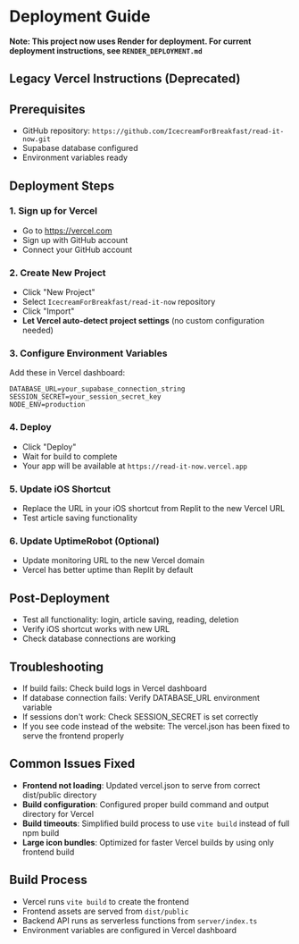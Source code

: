 # Deployment Guide

**Note: This project now uses Render for deployment. For current deployment instructions, see `RENDER_DEPLOYMENT.md`**

## Legacy Vercel Instructions (Deprecated)

## Prerequisites
- GitHub repository: `https://github.com/IcecreamForBreakfast/read-it-now.git`
- Supabase database configured
- Environment variables ready

## Deployment Steps

### 1. Sign up for Vercel
- Go to https://vercel.com
- Sign up with GitHub account
- Connect your GitHub account

### 2. Create New Project
- Click "New Project"
- Select `IcecreamForBreakfast/read-it-now` repository
- Click "Import"
- **Let Vercel auto-detect project settings** (no custom configuration needed)

### 3. Configure Environment Variables
Add these in Vercel dashboard:
```
DATABASE_URL=your_supabase_connection_string
SESSION_SECRET=your_session_secret_key
NODE_ENV=production
```

### 4. Deploy
- Click "Deploy"
- Wait for build to complete
- Your app will be available at `https://read-it-now.vercel.app`

### 5. Update iOS Shortcut
- Replace the URL in your iOS shortcut from Replit to the new Vercel URL
- Test article saving functionality

### 6. Update UptimeRobot (Optional)
- Update monitoring URL to the new Vercel domain
- Vercel has better uptime than Replit by default

## Post-Deployment
- Test all functionality: login, article saving, reading, deletion
- Verify iOS shortcut works with new URL
- Check database connections are working

## Troubleshooting
- If build fails: Check build logs in Vercel dashboard
- If database connection fails: Verify DATABASE_URL environment variable
- If sessions don't work: Check SESSION_SECRET is set correctly
- If you see code instead of the website: The vercel.json has been fixed to serve the frontend properly

## Common Issues Fixed
- **Frontend not loading**: Updated vercel.json to serve from correct dist/public directory  
- **Build configuration**: Configured proper build command and output directory for Vercel
- **Build timeouts**: Simplified build process to use `vite build` instead of full npm build
- **Large icon bundles**: Optimized for faster Vercel builds by using only frontend build

## Build Process
- Vercel runs `vite build` to create the frontend
- Frontend assets are served from `dist/public`
- Backend API runs as serverless functions from `server/index.ts`
- Environment variables are configured in Vercel dashboard
